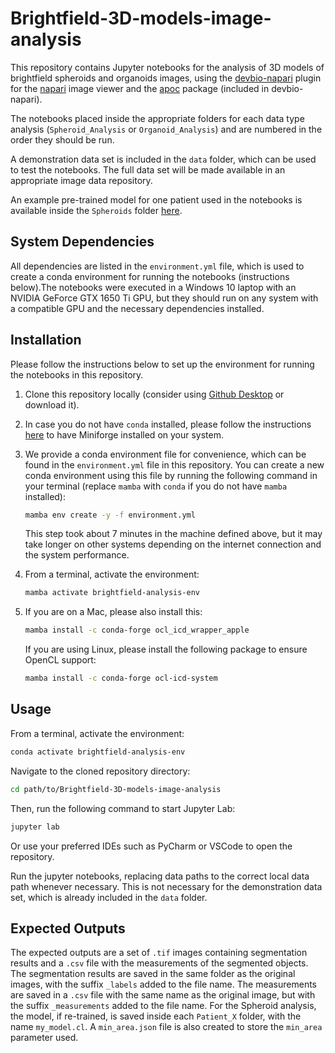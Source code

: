 # Brightfield-3D-models-image-analysis

This repository contains Jupyter notebooks for the analysis of 3D models of brightfield spheroids and organoids images, using the [devbio-napari](https://github.com/haesleinhuepf/devbio-napari) plugin for the [napari](https://napari.org/) image viewer and the [apoc](https://github.com/haesleinhuepf/apoc) package (included in devbio-napari).

The notebooks placed inside the appropriate folders for each data type analysis (`Spheroid_Analysis` or `Organoid_Analysis`) and are numbered in the order they should be run.

A demonstration data set is included in the `data` folder, which can be used to test the notebooks. The full data set will be made available in an appropriate image data repository.

An example pre-trained model for one patient used in the notebooks is available inside the `Spheroids` folder [here](./data/Spheroids/Patient_1/my_model.cl).

## System Dependencies

All dependencies are listed in the `environment.yml` file, which is used to create a conda environment for running the notebooks (instructions below).The notebooks were executed in a Windows 10 laptop with an NVIDIA GeForce GTX 1650 Ti GPU, but they should run on any system with a compatible GPU and the necessary dependencies installed.

## Installation

Please follow the instructions below to set up the environment for running the notebooks in this repository.

1. Clone this repository locally (consider using [Github Desktop](https://desktop.github.com/) or download it).

2. In case you do not have `conda` installed, please follow the instructions [here](https://conda-forge.org/download/) to have Miniforge installed on your system.

3. We provide a conda environment file for convenience, which can be found in the `environment.yml` file in this repository. You can create a new conda environment using this file by running the following command in your terminal (replace `mamba` with `conda` if you do not have `mamba` installed):

    ```bash
    mamba env create -y -f environment.yml
    ```

    This step took about 7 minutes in the machine defined above, but it may take longer on other systems depending on the internet connection and the system performance.

4. From a terminal, activate the environment:

    ```bash
    mamba activate brightfield-analysis-env
    ```

5. If you are on a Mac, please also install this:

    ```bash 
    mamba install -c conda-forge ocl_icd_wrapper_apple
    ```

    If you are using Linux, please install the following package to ensure OpenCL support:

    ```bash
    mamba install -c conda-forge ocl-icd-system
    ```

## Usage

From a terminal, activate the environment:

```bash
conda activate brightfield-analysis-env
```

Navigate to the cloned repository directory:

```bash
cd path/to/Brightfield-3D-models-image-analysis
```

Then, run the following command to start Jupyter Lab:

```bash
jupyter lab
```

Or use your preferred IDEs such as PyCharm or VSCode to open the repository.

Run the jupyter notebooks, replacing data paths to the correct local data path whenever necessary. This is not necessary for the demonstration data set, which is already included in the `data` folder.

## Expected Outputs

The expected outputs are a set of `.tif` images containing segmentation results and a `.csv` file with the measurements of the segmented objects. The segmentation results are saved in the same folder as the original images, with the suffix `_labels` added to the file name. The measurements are saved in a `.csv` file with the same name as the original image, but with the suffix `_measurements` added to the file name. For the Spheroid analysis, the model, if re-trained, is saved inside each `Patient_X` folder, with the name `my_model.cl`. A `min_area.json` file is also created to store the `min_area` parameter used.